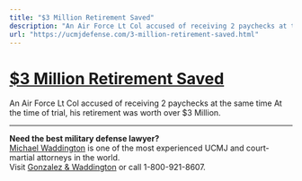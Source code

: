 ```yaml
---
title: "$3 Million Retirement Saved"
description: "An Air Force Lt Col accused of receiving 2 paychecks at the same time At the time of trial, his retirement was worth over $3 Million."
url: "https://ucmjdefense.com/3-million-retirement-saved.html"
---
```


# [$3 Million Retirement Saved](https://ucmjdefense.com/3-million-retirement-saved.html)

An Air Force Lt Col accused of receiving 2 paychecks at the same time At the time of trial, his retirement was worth over $3 Million.

---

**Need the best military defense lawyer?**  
[Michael Waddington](https://ucmjdefense.com/attorneys/michael-stewart-waddington-partner.html) is one of the most experienced UCMJ and court-martial attorneys in the world.  
Visit [Gonzalez & Waddington](https://ucmjdefense.com) or call 1-800-921-8607.
